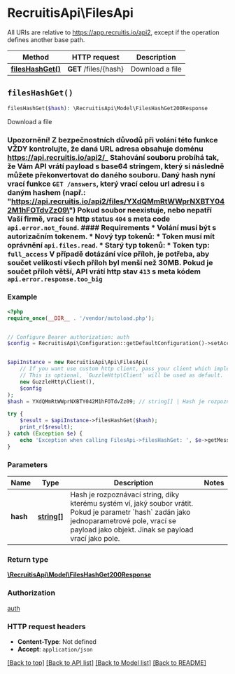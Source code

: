 # RecruitisApi\FilesApi

All URIs are relative to https://app.recruitis.io/api2, except if the operation defines another base path.

| Method | HTTP request | Description |
| ------------- | ------------- | ------------- |
| [**filesHashGet()**](FilesApi.md#filesHashGet) | **GET** /files/{hash} | Download a file |


## `filesHashGet()`

```php
filesHashGet($hash): \RecruitisApi\Model\FilesHashGet200Response
```

Download a file

### Upozornění! **Z bezpečnostních důvodů při volání této funkce VŽDY kontrolujte, že daná URL adresa obsahuje doménu https://api.recruitis.io/api2/_**  Stahování souboru probíhá tak, že Vám API vrátí payload s base64 stringem, který si následně můžete překonvertovat do daného souboru. Daný hash nyní vrací funkce `GET /answers`, který vrací celou url adresu i s daným hashem (např.: \"https://api.recruitis.io/api2/files/YXdQMmRtWWprNXBTY042M1hFOTdvZz09\")   Pokud soubor neexistuje, nebo nepatří Vaší firmě, vrací se http status `404` s meta code `api.error.not_found`.  #### Requirements  * Volání musí být s autorizačním tokenem. * Nový typ tokenů:     * Token musí mít oprávnění `api.files.read`. * Starý typ tokenů:     * Token typ: `full_access`  **V případě dotázání více příloh, je potřeba, aby součet velikostí všech příloh byl menší než 30MB. Pokud je součet příloh větší, API vrátí http stav `413` s meta kódem `api.error.response.too_big`**

### Example

```php
<?php
require_once(__DIR__ . '/vendor/autoload.php');


// Configure Bearer authorization: auth
$config = RecruitisApi\Configuration::getDefaultConfiguration()->setAccessToken('YOUR_ACCESS_TOKEN');


$apiInstance = new RecruitisApi\Api\FilesApi(
    // If you want use custom http client, pass your client which implements `GuzzleHttp\ClientInterface`.
    // This is optional, `GuzzleHttp\Client` will be used as default.
    new GuzzleHttp\Client(),
    $config
);
$hash = YXdQMmRtWWprNXBTY042M1hFOTdvZz09; // string[] | Hash je rozpoznávací string, díky kterému systém ví, jaký soubor vrátit.  Pokud je parametr `hash` zadán jako jednoparametrové pole, vrací se payload jako objekt. Jinak se payload vrací jako pole.

try {
    $result = $apiInstance->filesHashGet($hash);
    print_r($result);
} catch (Exception $e) {
    echo 'Exception when calling FilesApi->filesHashGet: ', $e->getMessage(), PHP_EOL;
}
```

### Parameters

| Name | Type | Description  | Notes |
| ------------- | ------------- | ------------- | ------------- |
| **hash** | [**string[]**](../Model/string.md)| Hash je rozpoznávací string, díky kterému systém ví, jaký soubor vrátit.  Pokud je parametr &#x60;hash&#x60; zadán jako jednoparametrové pole, vrací se payload jako objekt. Jinak se payload vrací jako pole. | |

### Return type

[**\RecruitisApi\Model\FilesHashGet200Response**](../Model/FilesHashGet200Response.md)

### Authorization

[auth](../../README.md#auth)

### HTTP request headers

- **Content-Type**: Not defined
- **Accept**: `application/json`

[[Back to top]](#) [[Back to API list]](../../README.md#endpoints)
[[Back to Model list]](../../README.md#models)
[[Back to README]](../../README.md)
